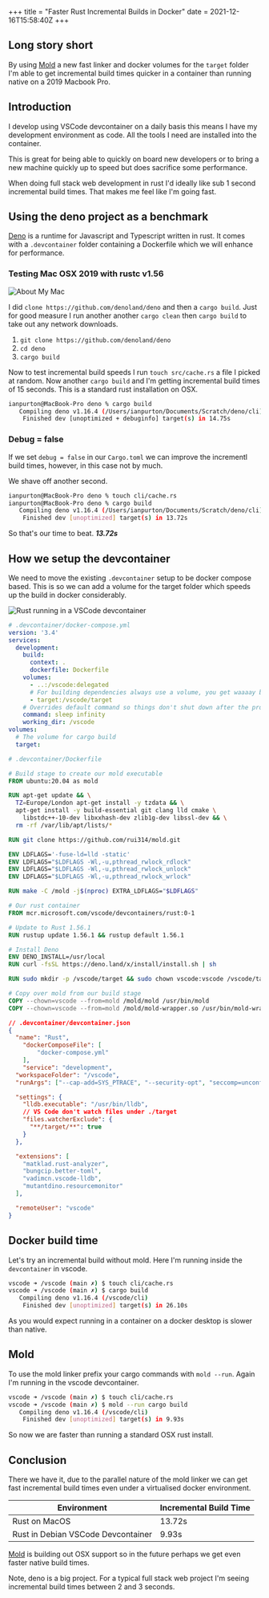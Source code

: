 +++
title = "Faster Rust Incremental Builds in Docker"
date = 2021-12-16T15:58:40Z
+++

## Long story short

By using [Mold](https://github.com/rui314/mold) a new fast linker and docker volumes for the `target` folder I'm able to get incremental build times quicker in a container than running native on a 2019 Macbook Pro.

<!-- more -->

## Introduction

I develop using VSCode devcontainer on a daily basis this means I have my development environment as code. All the tools I need are installed into the container.

This is great for being able to quickly on board new developers or to bring a new machine quickly up to speed but does sacrifice some performance.

When doing full stack web development in rust I'd ideally like sub 1 second incremental build times. That makes me feel like I'm going fast.

## Using the deno project as a benchmark

[Deno](https://deno.land/) is a runtime for Javascript and Typescript written in rust. It comes with a `.devcontainer` folder containing a Dockerfile which we will enhance for performance.

### Testing Mac OSX 2019 with rustc v1.56

![About My Mac](/mysetup.png)

I did `clone https://github.com/denoland/deno` and then a `cargo build`. Just for good measure I run another another `cargo clean` then `cargo build` to take out any network downloads.

1. `git clone https://github.com/denoland/deno`
1. `cd deno`
1. `cargo build`

Now to test incremental build speeds I run `touch src/cache.rs` a file I picked at random. Now another `cargo build` and I'm getting incremental build times of 15 seconds. This is a standard rust installation on OSX.

```bash
ianpurton@MacBook-Pro deno % cargo build       
   Compiling deno v1.16.4 (/Users/ianpurton/Documents/Scratch/deno/cli)
    Finished dev [unoptimized + debuginfo] target(s) in 14.75s
```

### Debug = false

If we set `debug = false` in our `Cargo.toml` we can improve the incrementl build times, however, in this case not by much.

We shave off another second.

```bash
ianpurton@MacBook-Pro deno % touch cli/cache.rs
ianpurton@MacBook-Pro deno % cargo build       
   Compiling deno v1.16.4 (/Users/ianpurton/Documents/Scratch/deno/cli)
    Finished dev [unoptimized] target(s) in 13.72s
```

So that's our time to beat. ***13.72s***

## How we setup the devcontainer

We need to move the existing `.devcontainer` setup to be docker compose based. This is so we can add a volume for the target folder which speeds up the build in docker considerably.


![Rust running in a VSCode devcontainer](/vscode-devcontainer.png)

```yaml
# .devcontainer/docker-compose.yml
version: '3.4'
services:
  development:
    build: 
      context: .
      dockerfile: Dockerfile
    volumes:
      - ..:/vscode:delegated
      # For building dependencies always use a volume, you get waaaay better performance.
      - target:/vscode/target
    # Overrides default command so things don't shut down after the process ends.
    command: sleep infinity
    working_dir: /vscode
volumes:
  # The volume for cargo build
  target:
```

```Dockerfile
# .devcontainer/Dockerfile

# Build stage to create our mold executable
FROM ubuntu:20.04 as mold

RUN apt-get update && \
  TZ=Europe/London apt-get install -y tzdata && \
  apt-get install -y build-essential git clang lld cmake \
    libstdc++-10-dev libxxhash-dev zlib1g-dev libssl-dev && \
  rm -rf /var/lib/apt/lists/*

RUN git clone https://github.com/rui314/mold.git 

ENV LDFLAGS='-fuse-ld=lld -static'
ENV LDFLAGS="$LDFLAGS -Wl,-u,pthread_rwlock_rdlock"
ENV LDFLAGS="$LDFLAGS -Wl,-u,pthread_rwlock_unlock"
ENV LDFLAGS="$LDFLAGS -Wl,-u,pthread_rwlock_wrlock"

RUN make -C /mold -j$(nproc) EXTRA_LDFLAGS="$LDFLAGS"

# Our rust container
FROM mcr.microsoft.com/vscode/devcontainers/rust:0-1

# Update to Rust 1.56.1
RUN rustup update 1.56.1 && rustup default 1.56.1

# Install Deno
ENV DENO_INSTALL=/usr/local
RUN curl -fsSL https://deno.land/x/install/install.sh | sh

RUN sudo mkdir -p /vscode/target && sudo chown vscode:vscode /vscode/target

# Copy over mold from our build stage
COPY --chown=vscode --from=mold /mold/mold /usr/bin/mold
COPY --chown=vscode --from=mold /mold/mold-wrapper.so /usr/bin/mold-wrapper.so
```

```json
// .devcontainer/devcontainer.json
{
  "name": "Rust",
	"dockerComposeFile": [
		"docker-compose.yml"
	],
	"service": "development",
  "workspaceFolder": "/vscode",
  "runArgs": ["--cap-add=SYS_PTRACE", "--security-opt", "seccomp=unconfined"],

  "settings": {
    "lldb.executable": "/usr/bin/lldb",
    // VS Code don't watch files under ./target
    "files.watcherExclude": {
      "**/target/**": true
    }
  },

  "extensions": [
    "matklad.rust-analyzer",
    "bungcip.better-toml",
    "vadimcn.vscode-lldb",
    "mutantdino.resourcemonitor"
  ],

  "remoteUser": "vscode"
}
```


## Docker build time

Let's try an incremental build without mold. Here I'm running inside the `devcontainer` in vscode.

```bash
vscode ➜ /vscode (main ✗) $ touch cli/cache.rs 
vscode ➜ /vscode (main ✗) $ cargo build
   Compiling deno v1.16.4 (/vscode/cli)
    Finished dev [unoptimized] target(s) in 26.10s
```

As you would expect running in a container on a docker desktop is slower than native.

## Mold

To use the mold linker prefix your cargo commands with `mold --run`. Again I'm running in the vscode devcontainer.

```bash
vscode ➜ /vscode (main ✗) $ touch cli/cache.rs 
vscode ➜ /vscode (main ✗) $ mold --run cargo build
   Compiling deno v1.16.4 (/vscode/cli)
    Finished dev [unoptimized] target(s) in 9.93s
```

So now we are faster than running a standard OSX rust install. 

## Conclusion

There we have it, due to the parallel nature of the mold linker we can get fast incremental build times even under a virtualised docker environment.

|Environment|Incremental Build Time|
|-----------|----------------------|
| Rust on MacOS|13.72s|
| Rust in Debian VSCode Devcontainer|9.93s|

[Mold](https://github.com/rui314/mold) is building out OSX support so in the future perhaps we get even faster native build times.

Note, deno is a big project. For a typical full stack web project I'm seeing incremental build times between 2 and 3 seconds.
